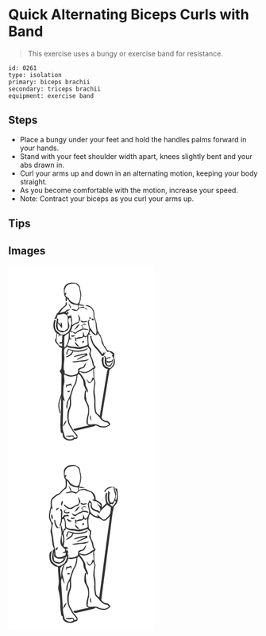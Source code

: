 # Quick Alternating Biceps Curls with Band
> This exercise uses a bungy or exercise band for resistance.

``` 
id: 0261 
type: isolation 
primary: biceps brachii 
secondary: triceps brachii 
equipment: exercise band 
``` 

## Steps

 - Place a bungy under your feet and hold the handles palms forward in your hands.
 - Stand with your feet shoulder width apart, knees slightly bent and your abs drawn in.
 - Curl your arms up and down in an alternating motion, keeping your body straight.
 - As you become comfortable with the motion, increase your speed.
 - Note: Contract your biceps as you curl your arms up.

## Tips


## Images

<svg width="221pt" height="275pt" viewBox="0 0 221 275" xmlns="http://www.w3.org/2000/svg"><g fill="#FFF"><path d="M0 0h221v275H0V0m89.49 27.58c-3.76 1.88-6.17 6.12-5.58 10.32.46 3.6.02 7.68 2.74 10.54.52 1.72-1.33 5.65 1.36 5.54.7-1.17.86-2.65.49-4.45 1.17.88 2.16 1.97 2.7 3.37 2.12 5.27 8.58 6.76 13.71 6.77.12 2.05 1.4 4.27.03 6.14-.47.45-1.41 1.34-1.88 1.79-2.41-1.04-4.96-1.84-7.62-1.49 2.35 1.95 5.62 2.9 8.65 2.34.62-.8 1.25-1.61 1.88-2.41.79-.7 1.59-1.4 2.39-2.08 1.87-.05 3.73-.12 5.6-.18 1.74 1.32 3.64 2.42 5.67 3.21-.8-1.85-2.67-2.7-4.58-2.91-.23-.5-.68-1.5-.91-2-2.75.07-5.35.96-7.88 1.95-.05-1.47-.12-2.93-.19-4.4 3.02 1 6.25 1.99 9.38.73-2.68-.84-5.49-1.05-8.23-1.64 1.74-4.01 2.16-8.41 2.84-12.69.62-4.28-1.38-8.31-1.82-12.51-.25-3.28-3.02-5.82-6.01-6.8-4.21-.85-8.77-1-12.74.86m-3.31 32.45c-4.44 2.94-7.81 7.06-11.11 11.18-2.77 1.79-2.95 5.59-4.81 8.14-.24.31-.71.92-.95 1.22 1.37-.03 2.74-.07 4.11-.1-.13 5.11-2.84 10.47-.35 15.37 1.42 3.55 5.62 4.43 8.91 5.36 2.28-.56 4.41-1.65 6.5-2.7 2.85-2.01 4.73-6.03 3.18-9.39-.2-3-2.11-6.44-.28-9.19.7-.24 2.1-.72 2.81-.96.22 2.66.3 5.39 1.3 7.91-.97 4.49-1.83 9.27-4.58 13.06-3.48 2.93-8.1 6.34-12.66 3.55-1.92-2.36-4.81-3.76-6.46-6.35-2.38-4.66-1.3-10.05-.05-14.87-.56.03-1.66.1-2.21.14-2.39 6.44-2.18 15.01 3.31 19.86-.15 2.51-.31 5.02-.59 7.52-1.32 1.34-2.14 3.29-1.27 5.1 1.51 2.76 3.96 4.84 5.89 7.29 1 1.49 2.73 2.04 4.32 2.66-1.17 10.01.29 20.14-1.03 30.15-.2 1.96-2.21 3.1-2.54 5.02 1.01 1.92 3.09 3.52 2.74 5.92-.08 9.31-.17 18.62-.57 27.93-1.34 6.64-5.25 13.04-4.15 20.04.57 3.39 1.25 6.82 2.61 10.01.27-.27.83-.82 1.11-1.09-.98-3.55-2.36-7.04-2.48-10.76-.16-4.5 1.47-8.77 2.9-12.96-.04 6.32-.3 12.63-.32 18.95-.05 2.68.62 5.43-.42 8.01-.41 4.67.25 9.41-.63 14.07.72 4.11.35 8.3 1 12.42.58.11 1.73.34 2.31.46.59 2.19.45 4.6 1.43 6.67 3.83 4.92 12.19 6.52 17.06 2.37 1.28-.28 2.77-.1 3.84-.98.83-1.32.37-2.94.42-4.4-1.85-2.48-3.57-5.07-5.93-7.12-2.05-5.14-6.46-9.24-7.01-14.95-.8-6.56-.45-13.54 2.18-19.69 2.09-5.06.72-10.62.94-15.9.51-5.06 2.85-9.65 4.1-14.52.99-2.16 2.53-4.02 3.47-6.21 1.6-3.96 1.78-8.25 2.21-12.44.34-.5 1.02-1.49 1.36-1.98 3.21 1.08 4.05 4.88 6.02 7.3 2.62 3.19.98 7.66 2.92 11.11 1.52 3.28 2.84 6.66 4.7 9.78 2.22-3.38-.78-6.52-1.91-9.66-1.5-3.1-.3-6.89-2.26-9.84-1.77-2.99-3.51-6.04-5.8-8.68-.8-1.11-1.64-2.18-2.5-3.24 2.57-.24 4.51 2.19 7.08 2 5.36.05 10.26-2.79 14.23-6.18.24 4.41.43 8.83.71 13.25l-2.04-.08c-.59 2.4-1.18 4.92-2.88 6.81-2.78-.03-4.31-2.77-4.98-5.11-.17.06-.51.18-.68.25.89 2.03 1.29 4.49 3.12 5.95 3.59 1.11 5.25-3.05 6.66-5.49 3.89 4.82.21 10.55.63 15.93-1.26 6.42 1.71 12.62 1.09 19.07-.48 5.46-.01 11.03 1.79 16.21 2.47 2.53 5.21 4.82 7.22 7.77 2.64 3.58 6.7 5.92 11.17 6.17.73.98 1.45 1.97 2.16 2.96-1.77.91-3.43 2.04-5.25 2.84-2.64.26-5.29-.44-7.94-.55-3.15-1.35-6.26-3.3-9.86-2.81-2.92.03-6.58 1.51-8.94-.9-.32-4.64.16-9.41 1.66-13.83.22-4.01.36-8.05-.17-12.04-.28-3.6-3.39-6.2-3.69-9.78-.56-4.22-1.57-8.5-.62-12.74-.45-.82-.9-1.62-1.37-2.42-.73 4.36-1.25 8.76-1.22 13.19 1.15 5.28 5.43 9.44 5.65 15.03 1.59 7.92-3.96 15.37-1.95 23.26 1.03.81 2.18 1.45 3.31 2.13-7.95 1.7-15.97 3.24-23.75 5.58.46 1.57 2.15 3.18 3.87 2.29 8.63-2.15 17.3-4.12 25.97-6.13 1.52-.35 2.87-1.15 4.18-1.98 2.25.97 4.43 2.09 6.64 3.13 2.42-.55 4.8.57 7.18.31 3.14-1.19 6.81-2.16 8.29-5.52-1.58-1.63-2.71-4.31-5.3-4.37-3.26-.23-6.21-2.19-8.05-4.81 4.12-24.05 8.03-48.15 12-72.23 2-1.56 3.92-3.25 5.53-5.22 3.08-3.4 2.77-8.4 2.45-12.65-1.31 2.5-1.65 5.34-2.12 8.08-.56 3.05-2.73 5.39-4.84 7.49-2.59-1.13-5.45-1.89-7.67-3.72-3.05-3.79-2.71-9.06-1.79-13.56-.86.19-1.72.38-2.58.58-.34 1.42-.69 2.84-1.07 4.26 1.07 3.74.95 8.32 4.16 11.03 1.68 1.5 3.98 1.93 6.06 2.62-.35.27-1.04.81-1.39 1.08-3.64 23.07-7.66 46.07-11.36 69.13-1.82-1.92-4.76-3.11-5.35-5.93-2.22-7.42-.6-15.31-1.6-22.89-1.43-6.3-1.39-12.96.18-19.21.61-3.12-1.78-5.81-1.6-8.9.1-4.52-.04-9.06-.72-13.53 1.58-.7 2.56-1.92 2.63-3.67-1.07-1.08-2.61-2.02-2.65-3.73-.56-5.69-3.83-10.58-5.11-16.06.33-2.01 1.33-3.94 1.08-6.02.09-2.25-2.1-3.37-3.2-5.01-1.32-5.72-1.14-11.67-.78-17.5 1.27-.02 2.53-.05 3.8-.11a84.65 84.65 0 0 0-2.67-2.01c.6-1.51 1.2-3.02 1.79-4.53 1.59 3.1 3.93 5.65 6.78 7.63 1.23-.38 2.51-.51 3.79-.59.02-.76.07-2.3.1-3.07 2.5 2.61 4.32 5.79 5.54 9.18-.08 7.73 6.03 13.27 9.39 19.71 1.09-.16 2.19-.32 3.29-.47 1.6 1.39 3.27 2.71 4.97 4.01-.35.39-1.03 1.16-1.37 1.54.72 1.36 1.43 2.72 2.13 4.08a210.1 210.1 0 0 0-1.94 4c-2.85.46-6.17 2.26-8.37-.8.19.8.59 2.4.78 3.2 3.01 1.66 5.83-.31 8.53-1.58-.86 2.29-2.26 4.29-3.97 6.01l-2.67.28c-.45-.32-1.35-.98-1.8-1.31-.93-2.61-1.18-5.36-1.24-8.11 1.17-.38 2.25-.94 3.23-1.69 1.13-.06 2.26-.11 3.39-.15-.23-.39-.71-1.17-.95-1.56-2.08.39-4.13 1.05-5.8 2.41-.36-2.11-1.1-4.04-3.7-3.78.42.55 1.24 1.65 1.66 2.19.13 3.87-1.25 8.38 1.7 11.56 1.52 2.08 4.33 1.82 6.57 2.4 1.23-1.71 2.65-3.38 3.16-5.48 1.04-4.4 3.06-8.66 2.95-13.27-.12-1.56-1.56-2.59-2.7-3.46-2.35-1.91-5.89-1.02-8.09-3.21-1.61-2.18-2.39-5.01-4.74-6.57-1.04-3.3-1.97-6.67-3.79-9.65l1.83.08c-2.04-.55-2.26-2.74-2.95-4.39-1.11-3.67-4.68-6.15-5.16-10.09-.65-4.26-1-8.59-2.11-12.77-.8-3.04-2.84-5.77-2.45-9.05.25-4.32-1.21-8.58-4.08-11.81-2.08-1.6-4.6-2.51-6.98-3.56-.91.55-1.82 1.09-2.75 1.62 3.27-.66 5.91 1.52 8.73 2.74 1.54 2.5 3.59 4.95 3.7 8.02.19 3.27-.35 6.73 1.63 9.59 2.58 4.44 1.47 9.66 2.58 14.45.78 2.81.23 5.74-.37 8.53-1.57-1.84-4.03-2.8-5.17-5.01-1.12-1.81-2.14-3.75-3.89-5.05-1.08-3.41-1.48-6.96-1.76-10.51.76-.61 1.52-1.22 2.27-1.84-.61 0-1.84-.02-2.46-.03-.45.99-.89 1.98-1.33 2.98.35 3.68 1.53 7.22 1.93 10.89.46 3.98-1.97 7.41-3.78 10.73-.81-.03-2.44-.09-3.25-.11-.16-2.39-1.21-4.52-2.24-6.63-.06 2.62.65 5.58-1.03 7.86-2.96.54-6.2-.11-8.65 2.08-1.01-.62-2-1.24-3-1.86.81 1.76 1.35 3.68.82 5.61.73.38 1.47.76 2.21 1.15-.28-1.26-.58-2.5-.89-3.75 3.98-1.09 8.59-.58 11.86-3.5.93.4 1.85.8 2.78 1.21.56-.49 1.69-1.49 2.25-1.98.08 4.35.67 8.68.75 13.04-3.72 2.14-8 2.56-12.04 3.75-.6-.86-1.16-1.73-1.72-2.6-2.11-1.59-3.71-3.7-5.23-5.83-1.11 3.16 2.39 5.16 4.05 7.26l.85-1.31c.21.71.64 2.14.86 2.86-5.71-1.89-12.06-.57-17.45-3.37 1.17-2.96 2.43-5.89 3.19-8.99.59.02 1.76.06 2.34.09.26-.31.79-.91 1.05-1.21-.95-.35-3.05-.27-2.86-1.86-.11-2.75-.34-5.49-.34-8.25 1.32-.39 2.56-.1 3.7.88.28-.25.83-.74 1.11-.98.79 1.74 2.47 2.51 4.12 3.19 1.54-2.55 4.41-3.45 6.83-4.9 1.66-.45 3.28-1.05 4.74-1.98 2.8.39 5.6.78 8.4 1.15-2.09-2.38-5.18-2.65-8.15-2.26.15-1.81-.91-3.22-1.97-4.54.72-.45 2.17-1.35 2.9-1.8 1.32.41 2.64.84 3.95 1.27l-2.63-2.24c-.53.08-1.6.22-2.14.29-.99 1.05-1.99 2.19-3.58 2.14 1.54 1.16 2.36 2.86 2.83 4.7-4.13 1.4-8.38 3.03-11.45 6.26-2.38-.81-4.53-2.55-7.17-2.2 1.22-2.36 2.03-4.91 2.69-7.48 2.18-1.7 4.25-3.7 7.07-4.24 2.91-.53 3.83-3.73 4.74-6.12.08-2.84-1.63-5.46-3.32-7.66.47 3.77 2.57 7.41.72 11.16-3.34 1.23-6.82 2.33-9.29 5.07-.52-4.91-.76-9.86-1.6-14.73-1.79.38-3.54 1.07-5.39 1.08-.15-.79-.44-2.36-.59-3.14.78-.31 1.57-.63 2.35-.93-.97-1.18-1.71-2.5-2.41-3.84 1.69-.48 3.42-1.03 4.63-2.4-1.99.23-3.94.62-5.9 1-2.02 3.93-7.43 3.17-10.89 4.93 1.39-1.67 3-3.19 4.08-5.1 1.62-3.02 4.97-4.43 7.13-6.99.22-1.59.56-3.34-.31-4.81-1.62.86-1.04 3.32-1.65 4.82m4.35-3.1c1.38 2.61 2.33 5.41 3.46 8.12 1.82-2.84-1.31-5.21-2.69-7.46-.19-.16-.58-.49-.77-.66m32.13 20.83c-.01.65-.03 1.95-.05 2.6.62.04 1.84.1 2.46.14-.27-1.38-.97-2.44-2.41-2.74m3.04 3.08c.32 1.35 2.1 2.47 3.42 1.88 1.2-1.72-2.67-3.76-3.42-1.88m-16.91 2.24c1.85 4.71 7.62 2.48 11.11 1.24-1.92-1.29-4.02.07-6.03.29-1.73-.4-3.37-1.08-5.08-1.53m-9.72 13.88c4.49-.86 6.29-5.22 9.02-8.31-4.73.34-5.35 6.09-9.02 8.31m-4.63 8.95c1.2 2.97 5.34 1.82 6.22-.8-2.07.26-4.16.46-6.22.8m29.08.84c1.17 6.65 3.52 13.44 8.48 18.25 3.56 3.51 6.23 7.75 9.43 11.55 2.57.92 3.61-1.41 4.07-3.49.7-.63 1.46-1.19 2.2-1.78l-3.52.84 1.7-3.03c-1.24 1.66-2.49 3.31-3.67 5.01-3.28-5.07-7.42-9.46-11.43-13.94-3.09-3.09-3.46-7.68-5.29-11.46.06-.54.19-1.62.25-2.16-.56.05-1.67.16-2.22.21m-11.01 7.7c-1.19.61-.88 3.44.72 2.18 2.06-.89 1.41-4.67-.72-2.18m13.09 119.86c-.68-2.79-1.19-5.61-1.36-8.48-1.72 2.8-1.18 6.36 1.36 8.48z"/><path d="M91.41 28.59c3.48-1.11 7.12-1.25 10.74-1.05 1.88 1.94 4.54 3.62 4.99 6.5.76 4.92 2.66 9.87 1.25 14.88-.72 3.31-.72 9.05-5.33 9-4.6-1.39-10.38-3.08-11.62-8.45-1.97-1.08-3.8-2.4-5.21-4.17.58-1.37 1.16-2.74 1.73-4.11-.69.13-2.06.38-2.74.51-.81-5.22 1.33-10.67 6.19-13.11zM86.8 70.32c.71-1.23 2.83-.17 2.16 1.15l-.86.17c-.33-.33-.98-.99-1.3-1.32zM74.33 74.83c3.43-.76 6.85-1.6 10.37-1.78 1.27.61 2.54 1.2 3.84 1.74.47 1.71 1.3 3.39 1.22 5.21-.34 4.94.8 9.87.17 14.8-2.6 1.61-4.9 5.5-8.42 3.83-1.91-.85-4.84-.15-5.86-2.33-1.4-2.77-1.06-6.02-1.24-9.03 2.71 2.18 4.57 5.13 6.76 7.78.05-2.85.44-5.85-.78-8.53-2.05-.7-.68 2.72-1.06 3.47a68.78 68.78 0 0 0-4.24-4.3c.17-1.68.31-3.36.42-5.04-.62-.14-1.85-.41-2.46-.55.47-1.74.9-3.5 1.28-5.27zM85.75 106.02c1.5-1.78 3.54-2.92 5.52-4.07.53 7.24-.83 14.58-4.79 20.75-.69.34-1.38.68-2.08 1.03-.02-4.91.06-9.81.18-14.71-.01-1.14.38-2.14 1.17-3zM73.56 102.63c.84.53 2.51 1.6 3.35 2.13-.65 1.05-1.3 2.11-1.92 3.18.75-.74 1.49-1.49 2.22-2.25 1.48-.13 2.95-.29 4.42-.47-.34 3.44-.29 6.89-.66 10.33-1.17.09-2.35.19-3.53.28.08.87.18 1.74.31 2.61 1.21-.18 2.38-.52 3.56-.83-.04 1.1-.11 3.29-.15 4.38-1.71-.57-3.4-1.18-5.09-1.81-.55-2.41-2.43-4.11-3.55-6.23.41-3.77 1.56-7.48 1.04-11.32zM109 125.93c3.61-.89 7.19-1.97 10.59-3.52 1.31 1.86 3.6 3.26 3.79 5.71-.04 2.03-.76 3.97-1.27 5.92 2 4.53 4.39 9.02 5 14 .09 2.2 1.41 3.96 2.66 5.64-4.09 1.43-6.75 5.23-10.89 6.54-3.95 1.81-8.1-.44-12.1-.8.42-2.1 2.17-3.11 3.89-4.05 4.83.71 6.06-4.9 6.91-8.52-1.84 1.96-3.19 4.29-4.44 6.66-2.5.48-5.36.73-7.33 2.51-.66 2.54.42 6.15-2.39 7.65-3.95 2.2-9.04 3.32-13.34 1.41-1.67-.63-3.31-1.34-4.96-1.99-.2-2.05.53-4.55-1.37-6-.04-4.08-.16-8.19.58-12.22 1.5-6.54-1.53-13.32.94-19.73l1.95-.84c.34-.52 1.03-1.58 1.37-2.11 2.29 2.08 5.37 2.57 8.35 2.61 4.06.02 7.99 2.02 12.06 1.13m2.08 1.92c-6.83 1.53-14.05.64-20.5-1.98-1.59 2.45-2.86 5.19-3.11 8.14l1.68.6c-.11-2.7.89-5.18 2.22-7.47 1.87.71 3.74 1.43 5.52 2.33-1.9 4.51-6.34 6.68-10.38 8.9.43.07 1.3.22 1.74.29 4.24-1.37 9.02-4.05 9.68-8.94 7.21 1.39 14.89.43 21.41-2.97.16-.62.48-1.86.65-2.48-2.27 2.55-5.82 2.76-8.91 3.58m-11.74 9.29c-.01.35-.05 1.04-.06 1.39 3.79-1.37 7.77-2.09 11.66-3.14 2.1-.49 4.32-1.24 6.39-.21-4.97 2.27-10.89 3.5-14.51 7.93 5.45-2.5 10.87-5.12 16.55-7.12-.05-1.05-.08-2.1-.11-3.15-6.81.33-13.56 1.83-19.92 4.3m-3.22 8.19c4.11 2.09 8.56-.34 12.86-.22 4.53-.4 9.99.01 13.09-3.97-8.37 2.86-17.35 2.41-25.95 4.19z"/><path d="M84.05 164.61c2.64.92 5.1 2.32 7.8 3.08 3.83.66 7.67-.54 11.38-1.37-.88 5.23-1.43 10.77-4.58 15.23-2.76 5.16-4.09 10.96-6.02 16.46-2.15 3.92-4.3 7.99-4.8 12.5-.15 2.09-.64 4.47.97 6.15 1.1-5.28.59-11.05 3.99-15.63.16 4.65.99 9.61-1.25 13.93-2.94 6.24-2.83 13.48-1.65 20.15.87 5.59 4.81 9.89 7.21 14.85 2.48 2.89 5.05 5.77 6.79 9.22-.72.25-2.18.75-2.9 1-1.8-.26-2.08-2.62-3.42-3.63-3.2.19-6.37.78-9.58.53-.36.4-1.07 1.21-1.42 1.62 1.08-.16 2.16-.33 3.24-.52.51.22 1.55.66 2.06.87 2.52-.38 5.67-2.02 7.07 1.18-4.35 4.23-13.67 2.24-14.23-4.29-1.01-4.41-3.22-8.58-2.53-13.24 3.4-1.53 4.4-5.25 5.91-8.32-3.47 1.2-3.87 5.39-5.87 7.97.4-13.2.5-26.42.58-39.63.87.73 1.74 1.46 2.63 2.17-1.1-3.87-2.66-7.74-2.36-11.84.27-4.63-.32-9.4 1.08-13.9 1.59-4.73 0-9.71-.1-14.54m3.5 15.25c-.18 1.79-.36 3.59-.48 5.39.67-1.15 1.32-2.32 1.96-3.48 1.75-.38 3.49-.84 5.19-1.4.67 1.06 1.38 2.1 2.12 3.12-.42-1.82-1-3.59-1.59-5.36-2.23 1.18-4.66 1.82-7.2 1.73m1.72 9.32c.16.54.48 1.63.65 2.18 1.34-.34 2.84-.52 3.56-1.87-1.41-.13-2.81-.23-4.21-.31z"/></g><g fill="#333"><path d="M89.49 27.58c3.97-1.86 8.53-1.71 12.74-.86 2.99.98 5.76 3.52 6.01 6.8.44 4.2 2.44 8.23 1.82 12.51-.68 4.28-1.1 8.68-2.84 12.69 2.74.59 5.55.8 8.23 1.64-3.13 1.26-6.36.27-9.38-.73.07 1.47.14 2.93.19 4.4 2.53-.99 5.13-1.88 7.88-1.95.23.5.68 1.5.91 2 1.91.21 3.78 1.06 4.58 2.91-2.03-.79-3.93-1.89-5.67-3.21-1.87.06-3.73.13-5.6.18-.8.68-1.6 1.38-2.39 2.08-.63.8-1.26 1.61-1.88 2.41-3.03.56-6.3-.39-8.65-2.34 2.66-.35 5.21.45 7.62 1.49.47-.45 1.41-1.34 1.88-1.79 1.37-1.87.09-4.09-.03-6.14-5.13-.01-11.59-1.5-13.71-6.77-.54-1.4-1.53-2.49-2.7-3.37.37 1.8.21 3.28-.49 4.45-2.69.11-.84-3.82-1.36-5.54-2.72-2.86-2.28-6.94-2.74-10.54-.59-4.2 1.82-8.44 5.58-10.32m1.92 1.01c-4.86 2.44-7 7.89-6.19 13.11.68-.13 2.05-.38 2.74-.51-.57 1.37-1.15 2.74-1.73 4.11 1.41 1.77 3.24 3.09 5.21 4.17 1.24 5.37 7.02 7.06 11.62 8.45 4.61.05 4.61-5.69 5.33-9 1.41-5.01-.49-9.96-1.25-14.88-.45-2.88-3.11-4.56-4.99-6.5-3.62-.2-7.26-.06-10.74 1.05z"/><path d="M86.18 60.03c.61-1.5.03-3.96 1.65-4.82.87 1.47.53 3.22.31 4.81-2.16 2.56-5.51 3.97-7.13 6.99-1.08 1.91-2.69 3.43-4.08 5.1 3.46-1.76 8.87-1 10.89-4.93 1.96-.38 3.91-.77 5.9-1-1.21 1.37-2.94 1.92-4.63 2.4.7 1.34 1.44 2.66 2.41 3.84-.78.3-1.57.62-2.35.93.15.78.44 2.35.59 3.14 1.85-.01 3.6-.7 5.39-1.08.84 4.87 1.08 9.82 1.6 14.73 2.47-2.74 5.95-3.84 9.29-5.07 1.85-3.75-.25-7.39-.72-11.16 1.69 2.2 3.4 4.82 3.32 7.66-.91 2.39-1.83 5.59-4.74 6.12-2.82.54-4.89 2.54-7.07 4.24-.66 2.57-1.47 5.12-2.69 7.48 2.64-.35 4.79 1.39 7.17 2.2 3.07-3.23 7.32-4.86 11.45-6.26-.47-1.84-1.29-3.54-2.83-4.7 1.59.05 2.59-1.09 3.58-2.14.54-.07 1.61-.21 2.14-.29l2.63 2.24c-1.31-.43-2.63-.86-3.95-1.27-.73.45-2.18 1.35-2.9 1.8 1.06 1.32 2.12 2.73 1.97 4.54 2.97-.39 6.06-.12 8.15 2.26-2.8-.37-5.6-.76-8.4-1.15-1.46.93-3.08 1.53-4.74 1.98-2.42 1.45-5.29 2.35-6.83 4.9-1.65-.68-3.33-1.45-4.12-3.19-.28.24-.83.73-1.11.98-1.14-.98-2.38-1.27-3.7-.88 0 2.76.23 5.5.34 8.25-.19 1.59 1.91 1.51 2.86 1.86-.26.3-.79.9-1.05 1.21-.58-.03-1.75-.07-2.34-.09-.76 3.1-2.02 6.03-3.19 8.99 5.39 2.8 11.74 1.48 17.45 3.37-.22-.72-.65-2.15-.86-2.86l-.85 1.31c-1.66-2.1-5.16-4.1-4.05-7.26 1.52 2.13 3.12 4.24 5.23 5.83.56.87 1.12 1.74 1.72 2.6 4.04-1.19 8.32-1.61 12.04-3.75-.08-4.36-.67-8.69-.75-13.04-.56.49-1.69 1.49-2.25 1.98-.93-.41-1.85-.81-2.78-1.21-3.27 2.92-7.88 2.41-11.86 3.5.31 1.25.61 2.49.89 3.75-.74-.39-1.48-.77-2.21-1.15.53-1.93-.01-3.85-.82-5.61 1 .62 1.99 1.24 3 1.86 2.45-2.19 5.69-1.54 8.65-2.08 1.68-2.28.97-5.24 1.03-7.86 1.03 2.11 2.08 4.24 2.24 6.63.81.02 2.44.08 3.25.11 1.81-3.32 4.24-6.75 3.78-10.73-.4-3.67-1.58-7.21-1.93-10.89.44-1 .88-1.99 1.33-2.98.62.01 1.85.03 2.46.03-.75.62-1.51 1.23-2.27 1.84.28 3.55.68 7.1 1.76 10.51 1.75 1.3 2.77 3.24 3.89 5.05 1.14 2.21 3.6 3.17 5.17 5.01.6-2.79 1.15-5.72.37-8.53-1.11-4.79 0-10.01-2.58-14.45-1.98-2.86-1.44-6.32-1.63-9.59-.11-3.07-2.16-5.52-3.7-8.02-2.82-1.22-5.46-3.4-8.73-2.74.93-.53 1.84-1.07 2.75-1.62 2.38 1.05 4.9 1.96 6.98 3.56 2.87 3.23 4.33 7.49 4.08 11.81-.39 3.28 1.65 6.01 2.45 9.05 1.11 4.18 1.46 8.51 2.11 12.77.48 3.94 4.05 6.42 5.16 10.09.69 1.65.91 3.84 2.95 4.39l-1.83-.08c1.82 2.98 2.75 6.35 3.79 9.65 2.35 1.56 3.13 4.39 4.74 6.57 2.2 2.19 5.74 1.3 8.09 3.21 1.14.87 2.58 1.9 2.7 3.46.11 4.61-1.91 8.87-2.95 13.27-.51 2.1-1.93 3.77-3.16 5.48-2.24-.58-5.05-.32-6.57-2.4-2.95-3.18-1.57-7.69-1.7-11.56-.42-.54-1.24-1.64-1.66-2.19 2.6-.26 3.34 1.67 3.7 3.78 1.67-1.36 3.72-2.02 5.8-2.41.24.39.72 1.17.95 1.56-1.13.04-2.26.09-3.39.15-.98.75-2.06 1.31-3.23 1.69.06 2.75.31 5.5 1.24 8.11.45.33 1.35.99 1.8 1.31l2.67-.28c1.71-1.72 3.11-3.72 3.97-6.01-2.7 1.27-5.52 3.24-8.53 1.58-.19-.8-.59-2.4-.78-3.2 2.2 3.06 5.52 1.26 8.37.8a210.1 210.1 0 0 1 1.94-4c-.7-1.36-1.41-2.72-2.13-4.08.34-.38 1.02-1.15 1.37-1.54-1.7-1.3-3.37-2.62-4.97-4.01-1.1.15-2.2.31-3.29.47-3.36-6.44-9.47-11.98-9.39-19.71-1.22-3.39-3.04-6.57-5.54-9.18-.03.77-.08 2.31-.1 3.07-1.28.08-2.56.21-3.79.59-2.85-1.98-5.19-4.53-6.78-7.63-.59 1.51-1.19 3.02-1.79 4.53.9.65 1.79 1.32 2.67 2.01-1.27.06-2.53.09-3.8.11-.36 5.83-.54 11.78.78 17.5 1.1 1.64 3.29 2.76 3.2 5.01.25 2.08-.75 4.01-1.08 6.02 1.28 5.48 4.55 10.37 5.11 16.06.04 1.71 1.58 2.65 2.65 3.73-.07 1.75-1.05 2.97-2.63 3.67.68 4.47.82 9.01.72 13.53-.18 3.09 2.21 5.78 1.6 8.9-1.57 6.25-1.61 12.91-.18 19.21 1 7.58-.62 15.47 1.6 22.89.59 2.82 3.53 4.01 5.35 5.93 3.7-23.06 7.72-46.06 11.36-69.13.35-.27 1.04-.81 1.39-1.08-2.08-.69-4.38-1.12-6.06-2.62-3.21-2.71-3.09-7.29-4.16-11.03.38-1.42.73-2.84 1.07-4.26.86-.2 1.72-.39 2.58-.58-.92 4.5-1.26 9.77 1.79 13.56 2.22 1.83 5.08 2.59 7.67 3.72 2.11-2.1 4.28-4.44 4.84-7.49.47-2.74.81-5.58 2.12-8.08.32 4.25.63 9.25-2.45 12.65-1.61 1.97-3.53 3.66-5.53 5.22-3.97 24.08-7.88 48.18-12 72.23 1.84 2.62 4.79 4.58 8.05 4.81 2.59.06 3.72 2.74 5.3 4.37-1.48 3.36-5.15 4.33-8.29 5.52-2.38.26-4.76-.86-7.18-.31-2.21-1.04-4.39-2.16-6.64-3.13-1.31.83-2.66 1.63-4.18 1.98-8.67 2.01-17.34 3.98-25.97 6.13-1.72.89-3.41-.72-3.87-2.29 7.78-2.34 15.8-3.88 23.75-5.58-1.13-.68-2.28-1.32-3.31-2.13-2.01-7.89 3.54-15.34 1.95-23.26-.22-5.59-4.5-9.75-5.65-15.03-.03-4.43.49-8.83 1.22-13.19.47.8.92 1.6 1.37 2.42-.95 4.24.06 8.52.62 12.74.3 3.58 3.41 6.18 3.69 9.78.53 3.99.39 8.03.17 12.04-1.5 4.42-1.98 9.19-1.66 13.83 2.36 2.41 6.02.93 8.94.9 3.6-.49 6.71 1.46 9.86 2.81 2.65.11 5.3.81 7.94.55 1.82-.8 3.48-1.93 5.25-2.84-.71-.99-1.43-1.98-2.16-2.96-4.47-.25-8.53-2.59-11.17-6.17-2.01-2.95-4.75-5.24-7.22-7.77-1.8-5.18-2.27-10.75-1.79-16.21.62-6.45-2.35-12.65-1.09-19.07-.42-5.38 3.26-11.11-.63-15.93-1.41 2.44-3.07 6.6-6.66 5.49-1.83-1.46-2.23-3.92-3.12-5.95.17-.07.51-.19.68-.25.67 2.34 2.2 5.08 4.98 5.11 1.7-1.89 2.29-4.41 2.88-6.81l2.04.08c-.28-4.42-.47-8.84-.71-13.25-3.97 3.39-8.87 6.23-14.23 6.18-2.57.19-4.51-2.24-7.08-2 .86 1.06 1.7 2.13 2.5 3.24 2.29 2.64 4.03 5.69 5.8 8.68 1.96 2.95.76 6.74 2.26 9.84 1.13 3.14 4.13 6.28 1.91 9.66-1.86-3.12-3.18-6.5-4.7-9.78-1.94-3.45-.3-7.92-2.92-11.11-1.97-2.42-2.81-6.22-6.02-7.3-.34.49-1.02 1.48-1.36 1.98-.43 4.19-.61 8.48-2.21 12.44-.94 2.19-2.48 4.05-3.47 6.21-1.25 4.87-3.59 9.46-4.1 14.52-.22 5.28 1.15 10.84-.94 15.9-2.63 6.15-2.98 13.13-2.18 19.69.55 5.71 4.96 9.81 7.01 14.95 2.36 2.05 4.08 4.64 5.93 7.12-.05 1.46.41 3.08-.42 4.4-1.07.88-2.56.7-3.84.98-4.87 4.15-13.23 2.55-17.06-2.37-.98-2.07-.84-4.48-1.43-6.67-.58-.12-1.73-.35-2.31-.46-.65-4.12-.28-8.31-1-12.42.88-4.66.22-9.4.63-14.07 1.04-2.58.37-5.33.42-8.01.02-6.32.28-12.63.32-18.95-1.43 4.19-3.06 8.46-2.9 12.96.12 3.72 1.5 7.21 2.48 10.76-.28.27-.84.82-1.11 1.09-1.36-3.19-2.04-6.62-2.61-10.01-1.1-7 2.81-13.4 4.15-20.04.4-9.31.49-18.62.57-27.93.35-2.4-1.73-4-2.74-5.92.33-1.92 2.34-3.06 2.54-5.02 1.32-10.01-.14-20.14 1.03-30.15-1.59-.62-3.32-1.17-4.32-2.66-1.93-2.45-4.38-4.53-5.89-7.29-.87-1.81-.05-3.76 1.27-5.1.28-2.5.44-5.01.59-7.52-5.49-4.85-5.7-13.42-3.31-19.86.55-.04 1.65-.11 2.21-.14-1.25 4.82-2.33 10.21.05 14.87 1.65 2.59 4.54 3.99 6.46 6.35 4.56 2.79 9.18-.62 12.66-3.55 2.75-3.79 3.61-8.57 4.58-13.06-1-2.52-1.08-5.25-1.3-7.91-.71.24-2.11.72-2.81.96-1.83 2.75.08 6.19.28 9.19 1.55 3.36-.33 7.38-3.18 9.39-2.09 1.05-4.22 2.14-6.5 2.7-3.29-.93-7.49-1.81-8.91-5.36-2.49-4.9.22-10.26.35-15.37-1.37.03-2.74.07-4.11.1.24-.3.71-.91.95-1.22 1.86-2.55 2.04-6.35 4.81-8.14 3.3-4.12 6.67-8.24 11.11-11.18m.62 10.29c.32.33.97.99 1.3 1.32l.86-.17c.67-1.32-1.45-2.38-2.16-1.15m-12.47 4.51c-.38 1.77-.81 3.53-1.28 5.27.61.14 1.84.41 2.46.55-.11 1.68-.25 3.36-.42 5.04a68.78 68.78 0 0 1 4.24 4.3c.38-.75-.99-4.17 1.06-3.47 1.22 2.68.83 5.68.78 8.53-2.19-2.65-4.05-5.6-6.76-7.78.18 3.01-.16 6.26 1.24 9.03 1.02 2.18 3.95 1.48 5.86 2.33 3.52 1.67 5.82-2.22 8.42-3.83.63-4.93-.51-9.86-.17-14.8.08-1.82-.75-3.5-1.22-5.21-1.3-.54-2.57-1.13-3.84-1.74-3.52.18-6.94 1.02-10.37 1.78m11.42 31.19c-.79.86-1.18 1.86-1.17 3-.12 4.9-.2 9.8-.18 14.71.7-.35 1.39-.69 2.08-1.03 3.96-6.17 5.32-13.51 4.79-20.75-1.98 1.15-4.02 2.29-5.52 4.07m-12.19-3.39c.52 3.84-.63 7.55-1.04 11.32 1.12 2.12 3 3.82 3.55 6.23 1.69.63 3.38 1.24 5.09 1.81.04-1.09.11-3.28.15-4.38-1.18.31-2.35.65-3.56.83-.13-.87-.23-1.74-.31-2.61 1.18-.09 2.36-.19 3.53-.28.37-3.44.32-6.89.66-10.33-1.47.18-2.94.34-4.42.47-.73.76-1.47 1.51-2.22 2.25.62-1.07 1.27-2.13 1.92-3.18-.84-.53-2.51-1.6-3.35-2.13m35.44 23.3c-4.07.89-8-1.11-12.06-1.13-2.98-.04-6.06-.53-8.35-2.61-.34.53-1.03 1.59-1.37 2.11l-1.95.84c-2.47 6.41.56 13.19-.94 19.73-.74 4.03-.62 8.14-.58 12.22 1.9 1.45 1.17 3.95 1.37 6 1.65.65 3.29 1.36 4.96 1.99 4.3 1.91 9.39.79 13.34-1.41 2.81-1.5 1.73-5.11 2.39-7.65 1.97-1.78 4.83-2.03 7.33-2.51 1.25-2.37 2.6-4.7 4.44-6.66-.85 3.62-2.08 9.23-6.91 8.52-1.72.94-3.47 1.95-3.89 4.05 4 .36 8.15 2.61 12.1.8 4.14-1.31 6.8-5.11 10.89-6.54-1.25-1.68-2.57-3.44-2.66-5.64-.61-4.98-3-9.47-5-14 .51-1.95 1.23-3.89 1.27-5.92-.19-2.45-2.48-3.85-3.79-5.71-3.4 1.55-6.98 2.63-10.59 3.52m-24.95 38.68c.1 4.83 1.69 9.81.1 14.54-1.4 4.5-.81 9.27-1.08 13.9-.3 4.1 1.26 7.97 2.36 11.84-.89-.71-1.76-1.44-2.63-2.17-.08 13.21-.18 26.43-.58 39.63 2-2.58 2.4-6.77 5.87-7.97-1.51 3.07-2.51 6.79-5.91 8.32-.69 4.66 1.52 8.83 2.53 13.24.56 6.53 9.88 8.52 14.23 4.29-1.4-3.2-4.55-1.56-7.07-1.18-.51-.21-1.55-.65-2.06-.87-1.08.19-2.16.36-3.24.52.35-.41 1.06-1.22 1.42-1.62 3.21.25 6.38-.34 9.58-.53 1.34 1.01 1.62 3.37 3.42 3.63.72-.25 2.18-.75 2.9-1-1.74-3.45-4.31-6.33-6.79-9.22-2.4-4.96-6.34-9.26-7.21-14.85-1.18-6.67-1.29-13.91 1.65-20.15 2.24-4.32 1.41-9.28 1.25-13.93-3.4 4.58-2.89 10.35-3.99 15.63-1.61-1.68-1.12-4.06-.97-6.15.5-4.51 2.65-8.58 4.8-12.5 1.93-5.5 3.26-11.3 6.02-16.46 3.15-4.46 3.7-10 4.58-15.23-3.71.83-7.55 2.03-11.38 1.37-2.7-.76-5.16-2.16-7.8-3.08z"/><path d="M90.53 56.93c.19.17.58.5.77.66 1.38 2.25 4.51 4.62 2.69 7.46-1.13-2.71-2.08-5.51-3.46-8.12zM122.66 77.76c1.44.3 2.14 1.36 2.41 2.74-.62-.04-1.84-.1-2.46-.14.02-.65.04-1.95.05-2.6zM125.7 80.84c.75-1.88 4.62.16 3.42 1.88-1.32.59-3.1-.53-3.42-1.88zM108.79 83.08c1.71.45 3.35 1.13 5.08 1.53 2.01-.22 4.11-1.58 6.03-.29-3.49 1.24-9.26 3.47-11.11-1.24zM99.07 96.96c3.67-2.22 4.29-7.97 9.02-8.31-2.73 3.09-4.53 7.45-9.02 8.31zM94.44 105.91c2.06-.34 4.15-.54 6.22-.8-.88 2.62-5.02 3.77-6.22.8zM123.52 106.75c.55-.05 1.66-.16 2.22-.21-.06.54-.19 1.62-.25 2.16 1.83 3.78 2.2 8.37 5.29 11.46 4.01 4.48 8.15 8.87 11.43 13.94 1.18-1.7 2.43-3.35 3.67-5.01l-1.7 3.03 3.52-.84c-.74.59-1.5 1.15-2.2 1.78-.46 2.08-1.5 4.41-4.07 3.49-3.2-3.8-5.87-8.04-9.43-11.55-4.96-4.81-7.31-11.6-8.48-18.25zM112.51 114.45c2.13-2.49 2.78 1.29.72 2.18-1.6 1.26-1.91-1.57-.72-2.18zM111.08 127.85c3.09-.82 6.64-1.03 8.91-3.58-.17.62-.49 1.86-.65 2.48-6.52 3.4-14.2 4.36-21.41 2.97-.66 4.89-5.44 7.57-9.68 8.94-.44-.07-1.31-.22-1.74-.29 4.04-2.22 8.48-4.39 10.38-8.9-1.78-.9-3.65-1.62-5.52-2.33-1.33 2.29-2.33 4.77-2.22 7.47l-1.68-.6c.25-2.95 1.52-5.69 3.11-8.14 6.45 2.62 13.67 3.51 20.5 1.98zM99.34 137.14c6.36-2.47 13.11-3.97 19.92-4.3.03 1.05.06 2.1.11 3.15-5.68 2-11.1 4.62-16.55 7.12 3.62-4.43 9.54-5.66 14.51-7.93-2.07-1.03-4.29-.28-6.39.21-3.89 1.05-7.87 1.77-11.66 3.14.01-.35.05-1.04.06-1.39zM96.12 145.33c8.6-1.78 17.58-1.33 25.95-4.19-3.1 3.98-8.56 3.57-13.09 3.97-4.3-.12-8.75 2.31-12.86.22zM87.55 179.86c2.54.09 4.97-.55 7.2-1.73.59 1.77 1.17 3.54 1.59 5.36-.74-1.02-1.45-2.06-2.12-3.12-1.7.56-3.44 1.02-5.19 1.4-.64 1.16-1.29 2.33-1.96 3.48.12-1.8.3-3.6.48-5.39zM89.27 189.18c1.4.08 2.8.18 4.21.31-.72 1.35-2.22 1.53-3.56 1.87-.17-.55-.49-1.64-.65-2.18zM125.6 234.31c-2.54-2.12-3.08-5.68-1.36-8.48.17 2.87.68 5.69 1.36 8.48z"/></g></svg>
<svg width="221pt" height="275pt" viewBox="0 0 221 275" xmlns="http://www.w3.org/2000/svg"><g fill="#FFF"><path d="M0 0h221v275H0V0m83.85 37.02c.33 3.9-.06 8.32 2.76 11.46-.22 3.76.67 7.82-.62 11.38-3.06 2.61-6.1 5.25-8.53 8.49-4.4 1.54-8.2 4.36-11.44 7.67-2.51 3.47-2.23 7.98-1.75 12.02-1.52 5.19-2.83 10.52-2.83 15.97.06 4.35 3.2 7.85 3.85 12.07.35 4.05-2.46 7.91-1.18 11.95.79 3.64 1.57 7.3 1.92 11.02.44 3.42.21 7.04 1.91 10.16 1.01 1.79 1.85 4.63-.91 5.3.63 4.93-2.38 9.91-.28 14.64 1.43 4.4 6.81 6.03 11 5.85 1.68-1.14 3.64-1.76 5.33-2.87 2.15-1.59 2.83-4.29 3.46-6.74.84-.79 1.68-1.57 2.53-2.34-1.03 3.69-1.75 7.71-4.2 10.78-2.65 2.29-5.69 4.42-9.27 4.87-3.75-1.34-6.71-4.18-9.38-7.04-3.17-4.8-1.49-10.72-.45-15.91-3.44.44-3.67 4.57-3.8 7.27.32 4.22.39 9.15 3.84 12.18 2.6 2.2 5.46 5 9.18 4.44.12 7.18.99 14.32 1.32 21.49.33 4.68-1.78 9.29-.52 13.96 2.05 8.15 3.21 16.59 2.58 25.01.49 4.29 1.01 8.59 1.59 12.87.77.59 1.54 1.19 2.31 1.79-.96 4.8 3.41 8.35 7.65 9.23 3.47.55 7.41.71 10.26-1.7 1.26-.43 2.93-.22 3.87-1.32 1.01-1.21.37-2.89.45-4.31-1.79-2.54-3.61-5.04-5.94-7.12-2.09-5.4-6.78-9.65-7.11-15.69-.73-6.6-.1-13.53 2.57-19.66 1.91-5.21.29-10.79.8-16.16.78-4.84 2.82-9.33 4.19-14 3.06-4.45 5.06-9.59 5.14-15.05.17-1.77 0-5.22 2.66-4.84 2.21 2.29 3.73 5.12 5.41 7.8 2.04 3.14.6 7.27 2.54 10.46 1.67 3.15 2.86 6.52 4.52 9.68 2.44-2.99-.22-6.15-1.4-9-1.53-2.82-.92-6.13-1.86-9.1-2.3-4.91-5.76-9.11-8.88-13.49l2.55.88c6.34 3.39 13.54-.69 18.5-4.75.28 4.34.48 8.69.77 13.04-.5-.02-1.52-.05-2.03-.07-.69 2.36-1.14 4.99-2.97 6.79-2.74-.17-4.09-2.8-4.88-5.07-.18.05-.54.15-.71.2 1.06 2.24 1.36 6.04 4.44 6.3 2.96-.44 4-3.58 5.63-5.65 1.18 2.42 2.1 5.14 1.29 7.84-1.14 4.24-.93 8.65-1.32 12.99.69 4.98 1.87 9.96 1.45 15.04-.41 4.36-.05 8.76 1.1 12.99.3 3.38 3.91 4.74 5.64 7.3 3.25 4.43 7.53 8.76 13.41 8.89.73.95 1.45 1.92 2.17 2.89-1.72.9-3.34 2-5.12 2.78-2.66.21-5.32-.27-7.96-.51-2.42-.85-4.57-2.49-7.19-2.69-3.34-.39-6.66.46-10 .33-.64-.61-1.28-1.21-1.92-1.82.4-4.42.32-8.99 1.99-13.18.12-4.06.32-8.14-.15-12.18-.37-3.58-3.43-6.21-3.73-9.8-.6-4.53-1.74-9.14-.5-13.68-.73-.09-1.65-.22-1.9.69-.75 3.73-.94 7.58-.83 11.39 1.25 5.13 5.35 9.23 5.57 14.71 1.53 7.52-3.42 14.53-2.24 22.04.03 1.93 2.29 2.35 3.56 3.36-7.92 1.32-15.65 3.58-23.52 5.12.36 1.7 1.57 2.97 3.42 2.78 7.01-1.55 13.95-3.34 20.95-4.9 3.25-.79 6.73-1.19 9.53-3.19 4.18 2.5 8.92 3.46 13.73 3.44 3.19-1.2 6.91-2.2 8.44-5.6-1.6-1.68-2.79-4.37-5.44-4.42-3.36-.25-6.21-2.39-8.23-4.96-.14-2 .38-3.97.61-5.94 5.37-41.59 10.73-83.17 16.17-124.75.45-3.52 1.7-6.88 2.12-10.41 1.84-2.09 4.25-3.93 5-6.74 1.82-6.65.77-13.65-.14-20.36-.75-.09-2.25-.29-3-.38 2.49 5.45 3.99 11.9 1.35 17.6-.25-.18-.74-.54-.99-.72.31-2.75.83-5.47 1.13-8.23-.52-3.58-2-6.97-2.43-10.58-3.38-.24-6.97-.55-10.13.87-1.95 1.39-3.81 2.96-5.28 4.85.37.79.77 1.57 1.2 2.33 1.33-5.62 7.93-6.94 12.79-7.87.32 3.28 1.14 6.48 2.09 9.63 1.56 3.99-.4 8.2-2.2 11.75-.73 2.01-3.22 2.47-4.87 1.33-2.26-4.55-1.69-9.9-.69-14.71-.76-.95-1.64-1.78-2.61-2.5.01 3.69-.23 7.37-.57 11.05-.29 3.27 1.78 6.11 2.5 9.19-5.27-4.01-3.94-11.47-3.01-17.14-.54.1-1.63.31-2.17.41-1.79 5.07-.8 10.53.44 15.59-2.46 1.92-4.53 4.26-6.57 6.6.41-2.18-.13-4.33-.71-6.41-2.68-2.25-5.52-4.33-8.69-5.85.04-2.95-.22-6.02-2.13-8.41-2.6-4.58-8.35-4.94-12.45-7.52-3.68-.95-7.68 0-11.12 1.5-.06-1.43-.12-2.85-.19-4.28 3.02 1.01 6.22 1.85 9.36.81-2.58-1.13-5.43-1.29-8.16-1.82 2.16-6.57 4.06-13.88 1.88-20.7-.92-2.79-.45-6.24-2.65-8.47-3.25-3.83-8.98-3.89-13.53-3.12-5.1.65-9.58 5.33-9.14 10.61m41.79 197.32c-.66-2.79-1.16-5.6-1.28-8.47-2.19 2.59-1.29 6.48 1.28 8.47z"/><path d="M88.63 30.69c3.6-3.33 8.82-3.32 13.42-3.08 1.93 1.91 4.65 3.59 5.03 6.53.64 4.54 2.6 9.06 1.45 13.69-.96 3.49-.37 8.86-4.71 10.13-4.34-1.13-9.86-2.5-11.74-7.1-1.16-2.53-4.26-3.26-5.8-5.55.58-1.39 1.16-2.78 1.72-4.18l-2.76.52c-.31-3.89.22-8.3 3.39-10.96z"/><path d="M88.61 49.58c2.14 1.62 2.74 4.38 4.44 6.36 3.27 2.69 7.57 3.89 11.77 3.8.18 2.03 1.38 4.17.14 6.09-.51.35-1.52 1.06-2.03 1.41-2.6-.74-5.24-1.27-7.92-1.53.64-3.76-2.49-6.25-4.39-9.02 1.22 3.04 2.3 6.15 3.75 9.1-2.68.53-5.35 1.13-7.99 1.84 2.05 1.61 4.57.22 6.82-.03 3.08-.72 6.18.36 8.98 1.57 1.45-.82 2.82-1.79 3.85-3.11.77-.7 1.56-1.36 2.38-2 2.32-.05 4.64-.21 6.96-.41 3.42 2.68 8.58 1.81 11.42 5.46 1.71 2.69 3.22 5.88 2.89 9.14-.8.05-2.39.16-3.19.21 1.87 1.45 4.01 2.39 6.4 2.41 2.55 2.2 6.42 3.55 7.08 7.26-2.25-1.11-4.14-2.76-6.15-4.23 2.5 3.81 6.97 7.81 4.21 12.76-1.43-1.11-2.78-3.19-4.86-2.3-1.81-1.03-3.72-1.89-5.38-3.15-1.99-2.22-1.57-5.43-1.68-8.18-1.4-1.12-2.61-2.46-3.19-4.19-.95 2.11-1.86 4.24-2.83 6.35.43 4.64 2.51 9.12 1.8 13.84-.62 2.73-2.2 5.09-3.51 7.52l-2.94.33c-.49-2.41-1.46-4.67-2.6-6.84-.07 2.63.6 5.57-1.08 7.85-2.97.35-6.17-.1-8.6 2.03a498.8 498.8 0 0 1-3.03-1.88c.53 1.53 1.01 3.08 1.42 4.65l-1.56.06c1.08.81 2.18 1.6 3.3 2.38-.3-1.33-.62-2.65-.96-3.96 1.38-.04 2.69-.35 3.93-.93 2.87.02 5.67-.62 7.88-2.53.95.4 1.9.8 2.85 1.21.53-.51 1.59-1.52 2.12-2.03.07 4.31.71 8.59.84 12.9-3.71 2.14-7.98 2.62-12.03 3.79-.61-.84-1.19-1.7-1.76-2.56-2.1-1.77-3.77-3.95-5.68-5.9-.12 3.2 2.48 5.33 4.5 7.41l.87-1.33c.19.7.58 2.1.77 2.8-3.85-.71-7.67-1.73-11.61-1.67-2.82.17-5.42-1.1-7.65-2.71-.75-4.97-.02-10.35-2.95-14.79 2.05-1.84 4.94-1.54 7.49-1.38-.77-.9-1.54-1.8-2.32-2.69-1.51 1.06-3.16 1.37-4.82.5-.38 1.08-1.12 1.84-2.21 2.28-.53.75-1.07 1.49-1.62 2.23.21-4.43 2.11-9.74-1.14-13.55-3.29-.47-.21 3.18.08 4.74-.94 6.89 1.03 14.33-2.99 20.54l2.29-.12c.05 2.27 0 4.6.7 6.79 2.47 7.11-2.97 14.25-.58 21.38 1.05 3.53 4.33 5.47 6.74 7.98-.09 1.01-.23 2.02-.41 3.03-1.53.7-3.12 1.26-4.66 1.93 2.05.19 4.1.24 6.15.23-.32 1.24-.63 2.49-.99 3.72-2.09.64-3.96 1.8-5.98 2.62-1.95.18-3.92-.01-5.87-.09-.93-.75-1.85-1.49-2.78-2.23-.09-8.02-2.72-15.78-3.33-23.77-.45-5.34-1.92-10.54-2.3-15.89.21-3.72 1.46-7.28 1.87-10.97-.43.37-1.3 1.1-1.73 1.46-1.02-4.2-3.7-8.18-2.85-12.67.51-3.34.93-6.7 1.67-10 .55.68 1.64 2.02 2.19 2.69-.5-4.96-2.53-10.22-.44-15.05 2.65-3.85 6.84-6.19 10.94-8.19 3.25-3.2 5.98-7.08 10.18-9.18 1.01-3.78.98-7.72.92-11.59m16.7 24.29c.36 3.8 2.58 7.45.63 11.19-3.65 1-6.76 3.08-9.94 4.99-4.8 2.27-8.35-2.47-11.77-4.98-.36 2.78 2.24 4.23 4.12 5.68 3.07 2.48 7.95 2.14 10.78-.55 1.83-1.87 4.5-2.17 6.74-3.28 1.49-1.69 2.19-3.88 3.13-5.89-.94-2.53-1.88-5.12-3.69-7.16M81.1 80.08c-.55 1.24-1.04 2.52-1.28 3.87-.06.9-.69 3.5 1.08 2.9.59-1.85 2.94-6 .2-6.77M108.77 83c1.6 4.66 7.27 2.89 10.59 1.37-1.85-.58-3.73-.22-5.55.27-1.67-.58-3.33-1.18-5.04-1.64m4.7 5.48c-1.04 1.13-2.15 2.23-3.82 2.24.72.52 1.44 1.04 2.17 1.56l.64 3.14c-2.27 1.04-4.96 1.19-6.77 3.07-1.71.58-3.05 1.75-4.45 2.83-1.97-.41-3.63-1.6-5.43-2.39.93 2.58 3.32 3.88 5.81 4.62 1.17-1.85 2.93-3.05 4.95-3.83 2.11-1.2 4.45-1.89 6.61-2.99 2.76.25 5.53.59 8.12 1.63-1.23-3.31-5.01-3.18-7.92-2.86.22-1.81-.85-3.2-1.91-4.51l2.88-1.72c1.26.38 2.52.78 3.79 1.18-.83-.78-1.66-1.55-2.48-2.32-.55.09-1.65.26-2.19.35m-14.4 8.53c1.63-.56 3.14-1.4 4.64-2.23 1.16-2.25 2.82-4.17 4.45-6.09-4.78.16-5.55 5.98-9.09 8.32m-26.38-5.26c-.23 1.12-.41 2.24-.54 3.38 1.7-1.48 3.47-2.9 4.86-4.69-1.47.34-2.95.68-4.32 1.31m11.16 3.09l.28 2.88c2.71 1.73 5.8 1.47 8.76.58-.58-.57-1.17-1.14-1.75-1.71-2.24 1.25-5.52 1.29-6.22-1.76.79-.17 2.37-.51 3.15-.67-1.4-1.43-2.89-.12-4.22.68m-19.44 5.49c.6 2.68.22 5.8 2.02 8.06 1.23-2.83 1.16-6.56-2.02-8.06m30.09 5.29c.08.39.25 1.19.34 1.58 2.3.75 4.87.51 5.8-2.09-2.04.25-4.09.44-6.14.51m1.61 5.1c-2.61-1.15-5.1-2.54-7.47-4.1-.46 3.67 4.66 6.38 7.47 4.1m-26.82-1.7c-.07 4.48 1.3 8.69 4.09 12.2 1.11.04 2.22.09 3.32.14.08-.76.23-2.29.31-3.05-.37.69-1.12 2.06-1.49 2.75-2.32-3.7-4.93-7.53-4.6-12.12l-1.63.08m43.24 5.42c-1.16.6-.91 3.47.7 2.22 2.05-.88 1.45-4.69-.7-2.22m-41.41 38.71l.67 1.78c1.99-1.04 3.52-2.48 2.9-4.83-1.41.75-2.75 1.65-3.57 3.05zM161.15 79.27c.47.7.95 1.4 1.42 2.1-1.15 2.86-3.12 5.22-5.44 7.21a32.2 32.2 0 0 0-3.97-2.89c1.43-.52 2.9-1.79 4.44-.26 1.44-1.89 3.03-3.77 3.55-6.16z"/><path d="M121.91 84.05c1.01-2.04 2.31-.06 3.42.73-1.86 1.95-.78 5.22.59 7.2 2.71 4.18 8.67 3.22 11.6 7.15 2.14-5.63 7.65-8.88 11.5-13.24 1.84 1.42 3.77 2.71 5.86 3.73.05 3.39-.18 6.84-1.24 10.08-1.33 3.1-4.02 5.27-6.43 7.5-.97 1.23-2.6.95-3.97 1.12-3.18-2.29-5.93-5.07-8.77-7.74l.28 3.39c-4.42-1.25-8.99-3.76-10.96-8.11-1.19-3.82-1.95-7.8-1.88-11.81z"/><path d="M123.38 99.48c4.06 3.63 9.05 6.42 14.52 7.11 2.62 1.77 5.66 4.76 9.07 2.96 2.46-1.79 4.62-4 6.73-6.2-5.73 40.83-10.87 81.75-16.28 122.62-2.05-1.52-4.4-3.06-4.74-5.83-1.98-8.27.12-16.97-1.95-25.24-.78-2.98-.08-6.04-.28-9.05-.4-3.31 1.82-6.43.97-9.72-2.56-6.25-.66-13.16-2.23-19.65 1.62-.69 2.56-1.98 2.65-3.74-3.91-2.38-2.53-7.51-4.6-11.05-1.03-3.52-3.98-7.07-2.64-10.83.67-1.88.47-3.89.4-5.83-1.32-1.28-3.24-2.38-3.34-4.41-.99-7.04-1.53-14.57 1.72-21.14zM81.23 107.81c.9-.08 1.8-.18 2.7-.29 2.2 3.93 1.12 8.45 1.93 12.69-.77 2.02-1.63 4.13-4.24 3.26-.35-2.5-.84-5.04-2.16-7.23.97-2.72 1.91-5.5 1.77-8.43z"/><path d="M86.26 121.04c3 1.71 6.01 3.91 9.65 3.77 4.72-.11 9.33 2.29 14.03.95 3.27-.85 6.51-1.87 9.6-3.25 1.1 1.3 2.28 2.54 3.5 3.73.46 2.66-.2 5.29-.98 7.81 2.2 4.84 4.61 9.7 5.19 15.04.22 1.79 1.48 3.14 2.48 4.55-4.04 1.43-6.68 5.14-10.74 6.49-3.97 1.95-8.15-.43-12.19-.73.71-3.42 4.35-3.86 7.14-4.58 2.25-1.93 3.07-5.12 3.74-7.93-2.02 1.85-3.35 4.24-4.63 6.62-2.47.47-5.44.64-7.24 2.54-.41 2.17-.53 4.39-.85 6.57-3.82 2.8-8.67 3.71-13.32 3.29-.54.27-1.08.55-1.63.8l.77-1.51c.01-.95.04-2.84.05-3.79-.42-.03-1.26-.08-1.68-.11.29-.47.87-1.41 1.15-1.87-.04-1.24-.14-3.7-.19-4.93-.6.41-1.22.8-1.85 1.17-.39-1.01-1.2-2-.98-3.12.9-.04 1.8-.02 2.7-.11-.06-3.84-3.28-2.58-5.62-2.81-1.53-1.72-.15-3.88.05-5.81.59-3.97.35-8.08-.61-11.97-.92-3.1-.19-7.17 3.02-8.61l-.56-2.2m33.88 3.28c-4.58 3.42-10.66 3.88-16.2 4.23-4.77.54-9.07-2.51-13.75-2.34-1.18 2.57-4.32 6.5-1.15 8.75.1-2.75.94-5.35 2.29-7.74 1.84.7 3.69 1.39 5.49 2.19-1.68 4.93-6.99 6.21-10.26 9.61 4.94-.89 10.39-3.85 11.49-9.17 6.69 1.12 13.67.42 19.92-2.28 1.38-.49 1.55-2.12 2.17-3.25m-18.25 11.79c-1.41.25-2.34 1.36-3.25 2.35 4.83-1.06 9.59-2.44 14.43-3.5 1.41-.33 2.81-.27 4.2.2-4.95 2.29-10.98 3.43-14.45 8 5.47-2.52 10.92-5.11 16.6-7.16-.06-1.06-.11-2.12-.13-3.17-5.93.19-11.78 1.46-17.4 3.28m-5.8 9.2c4.08 2.16 8.55-.24 12.83-.18 4.56-.35 10.01.02 13.2-3.92-8.47 2.59-17.41 2.35-26.03 4.1zM81.78 124.26c1.5-.51 1.99-.08 1.47 1.27-1.49.53-1.98.11-1.47-1.27z"/><path d="M81.08 130.5c2.44 4.54 2.45 9.99.68 14.76-.67-4.88-1.59-9.84-.68-14.76zM69.57 157.17c-.18 2.26-.57 4.5-.63 6.77 3.41 3.37 9.06 4.91 13.5 2.83.45.69.9 1.38 1.35 2.08-2.12 1.28-3.71 3.83-6.29 4.17-2.2-.49-4.37-1.12-6.62-1.3-.56-.7-1.11-1.4-1.67-2.09-.95-4.13-1.18-8.44.36-12.46zM84.16 165.77c3.19.24-1.52 3.1 0 0zM90.45 167.23c4.12 1.76 8.54-.02 12.68-.83-.75 4.5-1.15 9.24-3.43 13.27-3.74 5.76-4.95 12.66-7.43 18.96-2.89 4.89-5.12 10.48-4.56 16.28.27.44.83 1.34 1.11 1.78 1.17-5.23.53-11.03 4.03-15.51.09 3.29.34 6.62-.05 9.91-.66 2.92-2.23 5.54-2.97 8.45-1.76 8.85-.79 18.67 4.77 26.05 1.98 5.1 6.79 8.28 8.92 13.27-.91.88-2.04 1.33-3.39 1.37-1.05-1.47-1.68-4.42-4.09-3.64-2.81.43-5.67.28-8.48.58-.2.41-.61 1.25-.81 1.67l2.85-.54c2.49 1.22 5.15.22 7.69-.27 1.16 1.52 1.35 2.96-.71 3.72-4.06 1.74-8.97.04-11.49-3.49-.23-3.84-2.11-7.33-2.32-11.16-1.04-13.36-1.73-26.74-2.79-40.1-.24-3.53-.73-7.26 1-10.54 1.46 2.91 1.9 6.38 4.21 8.81-1.01-5.16-2.4-10.25-3.61-15.36.36-4.42 1.67-8.68 3.16-12.83.86-1.83 2.9-2.75 3.9-4.5.86-1.68 1.26-3.55 1.81-5.35m-2.95 12.6c-.21 1.78-.38 3.56-.35 5.35.66-1.13 1.32-2.26 1.96-3.4 1.72-.39 3.43-.83 5.12-1.35.65 1.06 1.33 2.11 2.06 3.12-.29-1.9-.92-3.72-1.57-5.52-2.23 1.24-4.64 2.01-7.22 1.8m2.14 11.54c1.41-.33 3.13-.27 3.8-1.82-.96-.18-2.9-.53-3.87-.71.02.84.05 1.68.07 2.53m-7.17 51.47c1.1-.95 2.17-1.92 3.21-2.93.61-1.94 1.63-3.7 2.64-5.45-3.78.78-4.53 5.37-5.85 8.38zM80.91 178.67l2.97-1.81c-4.08 5.69-3.55 12.94-4.34 19.55-.97-5-.77-10.13-1.22-15.19a9.968 9.968 0 0 0 2.59-2.55z"/></g><g fill="#333"><path d="M83.85 37.02c-.44-5.28 4.04-9.96 9.14-10.61 4.55-.77 10.28-.71 13.53 3.12 2.2 2.23 1.73 5.68 2.65 8.47 2.18 6.82.28 14.13-1.88 20.7 2.73.53 5.58.69 8.16 1.82-3.14 1.04-6.34.2-9.36-.81.07 1.43.13 2.85.19 4.28 3.44-1.5 7.44-2.45 11.12-1.5 4.1 2.58 9.85 2.94 12.45 7.52 1.91 2.39 2.17 5.46 2.13 8.41 3.17 1.52 6.01 3.6 8.69 5.85.58 2.08 1.12 4.23.71 6.41 2.04-2.34 4.11-4.68 6.57-6.6-1.24-5.06-2.23-10.52-.44-15.59.54-.1 1.63-.31 2.17-.41-.93 5.67-2.26 13.13 3.01 17.14-.72-3.08-2.79-5.92-2.5-9.19.34-3.68.58-7.36.57-11.05.97.72 1.85 1.55 2.61 2.5-1 4.81-1.57 10.16.69 14.71 1.65 1.14 4.14.68 4.87-1.33 1.8-3.55 3.76-7.76 2.2-11.75-.95-3.15-1.77-6.35-2.09-9.63-4.86.93-11.46 2.25-12.79 7.87-.43-.76-.83-1.54-1.2-2.33 1.47-1.89 3.33-3.46 5.28-4.85 3.16-1.42 6.75-1.11 10.13-.87.43 3.61 1.91 7 2.43 10.58-.3 2.76-.82 5.48-1.13 8.23.25.18.74.54.99.72 2.64-5.7 1.14-12.15-1.35-17.6.75.09 2.25.29 3 .38.91 6.71 1.96 13.71.14 20.36-.75 2.81-3.16 4.65-5 6.74-.42 3.53-1.67 6.89-2.12 10.41-5.44 41.58-10.8 83.16-16.17 124.75-.23 1.97-.75 3.94-.61 5.94 2.02 2.57 4.87 4.71 8.23 4.96 2.65.05 3.84 2.74 5.44 4.42-1.53 3.4-5.25 4.4-8.44 5.6-4.81.02-9.55-.94-13.73-3.44-2.8 2-6.28 2.4-9.53 3.19-7 1.56-13.94 3.35-20.95 4.9-1.85.19-3.06-1.08-3.42-2.78 7.87-1.54 15.6-3.8 23.52-5.12-1.27-1.01-3.53-1.43-3.56-3.36-1.18-7.51 3.77-14.52 2.24-22.04-.22-5.48-4.32-9.58-5.57-14.71-.11-3.81.08-7.66.83-11.39.25-.91 1.17-.78 1.9-.69-1.24 4.54-.1 9.15.5 13.68.3 3.59 3.36 6.22 3.73 9.8.47 4.04.27 8.12.15 12.18-1.67 4.19-1.59 8.76-1.99 13.18.64.61 1.28 1.21 1.92 1.82 3.34.13 6.66-.72 10-.33 2.62.2 4.77 1.84 7.19 2.69 2.64.24 5.3.72 7.96.51 1.78-.78 3.4-1.88 5.12-2.78-.72-.97-1.44-1.94-2.17-2.89-5.88-.13-10.16-4.46-13.41-8.89-1.73-2.56-5.34-3.92-5.64-7.3a36.482 36.482 0 0 1-1.1-12.99c.42-5.08-.76-10.06-1.45-15.04.39-4.34.18-8.75 1.32-12.99.81-2.7-.11-5.42-1.29-7.84-1.63 2.07-2.67 5.21-5.63 5.65-3.08-.26-3.38-4.06-4.44-6.3.17-.05.53-.15.71-.2.79 2.27 2.14 4.9 4.88 5.07 1.83-1.8 2.28-4.43 2.97-6.79.51.02 1.53.05 2.03.07-.29-4.35-.49-8.7-.77-13.04-4.96 4.06-12.16 8.14-18.5 4.75l-2.55-.88c3.12 4.38 6.58 8.58 8.88 13.49.94 2.97.33 6.28 1.86 9.1 1.18 2.85 3.84 6.01 1.4 9-1.66-3.16-2.85-6.53-4.52-9.68-1.94-3.19-.5-7.32-2.54-10.46-1.68-2.68-3.2-5.51-5.41-7.8-2.66-.38-2.49 3.07-2.66 4.84-.08 5.46-2.08 10.6-5.14 15.05-1.37 4.67-3.41 9.16-4.19 14-.51 5.37 1.11 10.95-.8 16.16-2.67 6.13-3.3 13.06-2.57 19.66.33 6.04 5.02 10.29 7.11 15.69 2.33 2.08 4.15 4.58 5.94 7.12-.08 1.42.56 3.1-.45 4.31-.94 1.1-2.61.89-3.87 1.32-2.85 2.41-6.79 2.25-10.26 1.7-4.24-.88-8.61-4.43-7.65-9.23-.77-.6-1.54-1.2-2.31-1.79-.58-4.28-1.1-8.58-1.59-12.87.63-8.42-.53-16.86-2.58-25.01-1.26-4.67.85-9.28.52-13.96-.33-7.17-1.2-14.31-1.32-21.49-3.72.56-6.58-2.24-9.18-4.44-3.45-3.03-3.52-7.96-3.84-12.18.13-2.7.36-6.83 3.8-7.27-1.04 5.19-2.72 11.11.45 15.91 2.67 2.86 5.63 5.7 9.38 7.04 3.58-.45 6.62-2.58 9.27-4.87 2.45-3.07 3.17-7.09 4.2-10.78-.85.77-1.69 1.55-2.53 2.34-.63 2.45-1.31 5.15-3.46 6.74-1.69 1.11-3.65 1.73-5.33 2.87-4.19.18-9.57-1.45-11-5.85-2.1-4.73.91-9.71.28-14.64 2.76-.67 1.92-3.51.91-5.3-1.7-3.12-1.47-6.74-1.91-10.16-.35-3.72-1.13-7.38-1.92-11.02-1.28-4.04 1.53-7.9 1.18-11.95-.65-4.22-3.79-7.72-3.85-12.07 0-5.45 1.31-10.78 2.83-15.97-.48-4.04-.76-8.55 1.75-12.02 3.24-3.31 7.04-6.13 11.44-7.67 2.43-3.24 5.47-5.88 8.53-8.49 1.29-3.56.4-7.62.62-11.38-2.82-3.14-2.43-7.56-2.76-11.46m4.78-6.33c-3.17 2.66-3.7 7.07-3.39 10.96l2.76-.52c-.56 1.4-1.14 2.79-1.72 4.18 1.54 2.29 4.64 3.02 5.8 5.55 1.88 4.6 7.4 5.97 11.74 7.1 4.34-1.27 3.75-6.64 4.71-10.13 1.15-4.63-.81-9.15-1.45-13.69-.38-2.94-3.1-4.62-5.03-6.53-4.6-.24-9.82-.25-13.42 3.08m-.02 18.89c.06 3.87.09 7.81-.92 11.59-4.2 2.1-6.93 5.98-10.18 9.18-4.1 2-8.29 4.34-10.94 8.19-2.09 4.83-.06 10.09.44 15.05-.55-.67-1.64-2.01-2.19-2.69-.74 3.3-1.16 6.66-1.67 10-.85 4.49 1.83 8.47 2.85 12.67.43-.36 1.3-1.09 1.73-1.46-.41 3.69-1.66 7.25-1.87 10.97.38 5.35 1.85 10.55 2.3 15.89.61 7.99 3.24 15.75 3.33 23.77.93.74 1.85 1.48 2.78 2.23 1.95.08 3.92.27 5.87.09 2.02-.82 3.89-1.98 5.98-2.62.36-1.23.67-2.48.99-3.72-2.05.01-4.1-.04-6.15-.23 1.54-.67 3.13-1.23 4.66-1.93.18-1.01.32-2.02.41-3.03-2.41-2.51-5.69-4.45-6.74-7.98-2.39-7.13 3.05-14.27.58-21.38-.7-2.19-.65-4.52-.7-6.79l-2.29.12c4.02-6.21 2.05-13.65 2.99-20.54-.29-1.56-3.37-5.21-.08-4.74 3.25 3.81 1.35 9.12 1.14 13.55.55-.74 1.09-1.48 1.62-2.23 1.09-.44 1.83-1.2 2.21-2.28 1.66.87 3.31.56 4.82-.5.78.89 1.55 1.79 2.32 2.69-2.55-.16-5.44-.46-7.49 1.38 2.93 4.44 2.2 9.82 2.95 14.79 2.23 1.61 4.83 2.88 7.65 2.71 3.94-.06 7.76.96 11.61 1.67-.19-.7-.58-2.1-.77-2.8l-.87 1.33c-2.02-2.08-4.62-4.21-4.5-7.41 1.91 1.95 3.58 4.13 5.68 5.9.57.86 1.15 1.72 1.76 2.56 4.05-1.17 8.32-1.65 12.03-3.79-.13-4.31-.77-8.59-.84-12.9-.53.51-1.59 1.52-2.12 2.03-.95-.41-1.9-.81-2.85-1.21-2.21 1.91-5.01 2.55-7.88 2.53-1.24.58-2.55.89-3.93.93.34 1.31.66 2.63.96 3.96-1.12-.78-2.22-1.57-3.3-2.38l1.56-.06c-.41-1.57-.89-3.12-1.42-4.65 1.01.63 2.02 1.26 3.03 1.88 2.43-2.13 5.63-1.68 8.6-2.03 1.68-2.28 1.01-5.22 1.08-7.85 1.14 2.17 2.11 4.43 2.6 6.84l2.94-.33c1.31-2.43 2.89-4.79 3.51-7.52.71-4.72-1.37-9.2-1.8-13.84.97-2.11 1.88-4.24 2.83-6.35.58 1.73 1.79 3.07 3.19 4.19.11 2.75-.31 5.96 1.68 8.18 1.66 1.26 3.57 2.12 5.38 3.15 2.08-.89 3.43 1.19 4.86 2.3 2.76-4.95-1.71-8.95-4.21-12.76 2.01 1.47 3.9 3.12 6.15 4.23-.66-3.71-4.53-5.06-7.08-7.26-2.39-.02-4.53-.96-6.4-2.41.8-.05 2.39-.16 3.19-.21.33-3.26-1.18-6.45-2.89-9.14-2.84-3.65-8-2.78-11.42-5.46-2.32.2-4.64.36-6.96.41-.82.64-1.61 1.3-2.38 2-1.03 1.32-2.4 2.29-3.85 3.11-2.8-1.21-5.9-2.29-8.98-1.57-2.25.25-4.77 1.64-6.82.03 2.64-.71 5.31-1.31 7.99-1.84-1.45-2.95-2.53-6.06-3.75-9.1 1.9 2.77 5.03 5.26 4.39 9.02 2.68.26 5.32.79 7.92 1.53.51-.35 1.52-1.06 2.03-1.41 1.24-1.92.04-4.06-.14-6.09-4.2.09-8.5-1.11-11.77-3.8-1.7-1.98-2.3-4.74-4.44-6.36m72.54 29.69c-.52 2.39-2.11 4.27-3.55 6.16-1.54-1.53-3.01-.26-4.44.26a32.2 32.2 0 0 1 3.97 2.89c2.32-1.99 4.29-4.35 5.44-7.21-.47-.7-.95-1.4-1.42-2.1m-39.24 4.78c-.07 4.01.69 7.99 1.88 11.81 1.97 4.35 6.54 6.86 10.96 8.11l-.28-3.39c2.84 2.67 5.59 5.45 8.77 7.74 1.37-.17 3 .11 3.97-1.12 2.41-2.23 5.1-4.4 6.43-7.5 1.06-3.24 1.29-6.69 1.24-10.08-2.09-1.02-4.02-2.31-5.86-3.73-3.85 4.36-9.36 7.61-11.5 13.24-2.93-3.93-8.89-2.97-11.6-7.15-1.37-1.98-2.45-5.25-.59-7.2-1.11-.79-2.41-2.77-3.42-.73m1.47 15.43c-3.25 6.57-2.71 14.1-1.72 21.14.1 2.03 2.02 3.13 3.34 4.41.07 1.94.27 3.95-.4 5.83-1.34 3.76 1.61 7.31 2.64 10.83 2.07 3.54.69 8.67 4.6 11.05-.09 1.76-1.03 3.05-2.65 3.74 1.57 6.49-.33 13.4 2.23 19.65.85 3.29-1.37 6.41-.97 9.72.2 3.01-.5 6.07.28 9.05 2.07 8.27-.03 16.97 1.95 25.24.34 2.77 2.69 4.31 4.74 5.83 5.41-40.87 10.55-81.79 16.28-122.62-2.11 2.2-4.27 4.41-6.73 6.2-3.41 1.8-6.45-1.19-9.07-2.96-5.47-.69-10.46-3.48-14.52-7.11m-42.15 8.33c.14 2.93-.8 5.71-1.77 8.43 1.32 2.19 1.81 4.73 2.16 7.23 2.61.87 3.47-1.24 4.24-3.26-.81-4.24.27-8.76-1.93-12.69-.9.11-1.8.21-2.7.29m5.03 13.23l.56 2.2c-3.21 1.44-3.94 5.51-3.02 8.61.96 3.89 1.2 8 .61 11.97-.2 1.93-1.58 4.09-.05 5.81 2.34.23 5.56-1.03 5.62 2.81-.9.09-1.8.07-2.7.11-.22 1.12.59 2.11.98 3.12.63-.37 1.25-.76 1.85-1.17.05 1.23.15 3.69.19 4.93-.28.46-.86 1.4-1.15 1.87.42.03 1.26.08 1.68.11-.01.95-.04 2.84-.05 3.79l-.77 1.51c.55-.25 1.09-.53 1.63-.8 4.65.42 9.5-.49 13.32-3.29.32-2.18.44-4.4.85-6.57 1.8-1.9 4.77-2.07 7.24-2.54 1.28-2.38 2.61-4.77 4.63-6.62-.67 2.81-1.49 6-3.74 7.93-2.79.72-6.43 1.16-7.14 4.58 4.04.3 8.22 2.68 12.19.73 4.06-1.35 6.7-5.06 10.74-6.49-1-1.41-2.26-2.76-2.48-4.55-.58-5.34-2.99-10.2-5.19-15.04.78-2.52 1.44-5.15.98-7.81-1.22-1.19-2.4-2.43-3.5-3.73-3.09 1.38-6.33 2.4-9.6 3.25-4.7 1.34-9.31-1.06-14.03-.95-3.64.14-6.65-2.06-9.65-3.77m-4.48 3.22c-.51 1.38-.02 1.8 1.47 1.27.52-1.35.03-1.78-1.47-1.27m-.7 6.24c-.91 4.92.01 9.88.68 14.76 1.77-4.77 1.76-10.22-.68-14.76m-11.51 26.67c-1.54 4.02-1.31 8.33-.36 12.46.56.69 1.11 1.39 1.67 2.09 2.25.18 4.42.81 6.62 1.3 2.58-.34 4.17-2.89 6.29-4.17-.45-.7-.9-1.39-1.35-2.08-4.44 2.08-10.09.54-13.5-2.83.06-2.27.45-4.51.63-6.77m14.59 8.6c-1.52 3.1 3.19.24 0 0m6.29 1.46c-.55 1.8-.95 3.67-1.81 5.35-1 1.75-3.04 2.67-3.9 4.5-1.49 4.15-2.8 8.41-3.16 12.83 1.21 5.11 2.6 10.2 3.61 15.36-2.31-2.43-2.75-5.9-4.21-8.81-1.73 3.28-1.24 7.01-1 10.54 1.06 13.36 1.75 26.74 2.79 40.1.21 3.83 2.09 7.32 2.32 11.16 2.52 3.53 7.43 5.23 11.49 3.49 2.06-.76 1.87-2.2.71-3.72-2.54.49-5.2 1.49-7.69.27l-2.85.54c.2-.42.61-1.26.81-1.67 2.81-.3 5.67-.15 8.48-.58 2.41-.78 3.04 2.17 4.09 3.64 1.35-.04 2.48-.49 3.39-1.37-2.13-4.99-6.94-8.17-8.92-13.27-5.56-7.38-6.53-17.2-4.77-26.05.74-2.91 2.31-5.53 2.97-8.45.39-3.29.14-6.62.05-9.91-3.5 4.48-2.86 10.28-4.03 15.51-.28-.44-.84-1.34-1.11-1.78-.56-5.8 1.67-11.39 4.56-16.28 2.48-6.3 3.69-13.2 7.43-18.96 2.28-4.03 2.68-8.77 3.43-13.27-4.14.81-8.56 2.59-12.68.83m-9.54 11.44a9.968 9.968 0 0 1-2.59 2.55c.45 5.06.25 10.19 1.22 15.19.79-6.61.26-13.86 4.34-19.55l-2.97 1.81z"/><path d="M105.31 73.87c1.81 2.04 2.75 4.63 3.69 7.16-.94 2.01-1.64 4.2-3.13 5.89-2.24 1.11-4.91 1.41-6.74 3.28-2.83 2.69-7.71 3.03-10.78.55-1.88-1.45-4.48-2.9-4.12-5.68 3.42 2.51 6.97 7.25 11.77 4.98 3.18-1.91 6.29-3.99 9.94-4.99 1.95-3.74-.27-7.39-.63-11.19zM81.1 80.08c2.74.77.39 4.92-.2 6.77-1.77.6-1.14-2-1.08-2.9.24-1.35.73-2.63 1.28-3.87zM108.77 83c1.71.46 3.37 1.06 5.04 1.64 1.82-.49 3.7-.85 5.55-.27-3.32 1.52-8.99 3.29-10.59-1.37zM113.47 88.48c.54-.09 1.64-.26 2.19-.35.82.77 1.65 1.54 2.48 2.32-1.27-.4-2.53-.8-3.79-1.18l-2.88 1.72c1.06 1.31 2.13 2.7 1.91 4.51 2.91-.32 6.69-.45 7.92 2.86-2.59-1.04-5.36-1.38-8.12-1.63-2.16 1.1-4.5 1.79-6.61 2.99-2.02.78-3.78 1.98-4.95 3.83-2.49-.74-4.88-2.04-5.81-4.62 1.8.79 3.46 1.98 5.43 2.39 1.4-1.08 2.74-2.25 4.45-2.83 1.81-1.88 4.5-2.03 6.77-3.07l-.64-3.14c-.73-.52-1.45-1.04-2.17-1.56 1.67-.01 2.78-1.11 3.82-2.24z"/><path d="M99.07 97.01c3.54-2.34 4.31-8.16 9.09-8.32-1.63 1.92-3.29 3.84-4.45 6.09-1.5.83-3.01 1.67-4.64 2.23zM72.69 91.75c1.37-.63 2.85-.97 4.32-1.31-1.39 1.79-3.16 3.21-4.86 4.69.13-1.14.31-2.26.54-3.38zM83.85 94.84c1.33-.8 2.82-2.11 4.22-.68-.78.16-2.36.5-3.15.67.7 3.05 3.98 3.01 6.22 1.76.58.57 1.17 1.14 1.75 1.71-2.96.89-6.05 1.15-8.76-.58l-.28-2.88zM64.41 100.33c3.18 1.5 3.25 5.23 2.02 8.06-1.8-2.26-1.42-5.38-2.02-8.06zM94.5 105.62c2.05-.07 4.1-.26 6.14-.51-.93 2.6-3.5 2.84-5.8 2.09-.09-.39-.26-1.19-.34-1.58zM96.11 110.72c-2.81 2.28-7.93-.43-7.47-4.1 2.37 1.56 4.86 2.95 7.47 4.1zM69.29 109.02l1.63-.08c-.33 4.59 2.28 8.42 4.6 12.12.37-.69 1.12-2.06 1.49-2.75-.08.76-.23 2.29-.31 3.05-1.1-.05-2.21-.1-3.32-.14-2.79-3.51-4.16-7.72-4.09-12.2zM112.53 114.44c2.15-2.47 2.75 1.34.7 2.22-1.61 1.25-1.86-1.62-.7-2.22zM120.14 124.32c-.62 1.13-.79 2.76-2.17 3.25-6.25 2.7-13.23 3.4-19.92 2.28-1.1 5.32-6.55 8.28-11.49 9.17 3.27-3.4 8.58-4.68 10.26-9.61-1.8-.8-3.65-1.49-5.49-2.19-1.35 2.39-2.19 4.99-2.29 7.74-3.17-2.25-.03-6.18 1.15-8.75 4.68-.17 8.98 2.88 13.75 2.34 5.54-.35 11.62-.81 16.2-4.23zM101.89 136.11c5.62-1.82 11.47-3.09 17.4-3.28.02 1.05.07 2.11.13 3.17-5.68 2.05-11.13 4.64-16.6 7.16 3.47-4.57 9.5-5.71 14.45-8a7.516 7.516 0 0 0-4.2-.2c-4.84 1.06-9.6 2.44-14.43 3.5.91-.99 1.84-2.1 3.25-2.35zM96.09 145.31c8.62-1.75 17.56-1.51 26.03-4.1-3.19 3.94-8.64 3.57-13.2 3.92-4.28-.06-8.75 2.34-12.83.18zM71.12 153.15c.82-1.4 2.16-2.3 3.57-3.05.62 2.35-.91 3.79-2.9 4.83l-.67-1.78zM87.5 179.83c2.58.21 4.99-.56 7.22-1.8.65 1.8 1.28 3.62 1.57 5.52-.73-1.01-1.41-2.06-2.06-3.12-1.69.52-3.4.96-5.12 1.35-.64 1.14-1.3 2.27-1.96 3.4-.03-1.79.14-3.57.35-5.35zM89.64 191.37c-.02-.85-.05-1.69-.07-2.53.97.18 2.91.53 3.87.71-.67 1.55-2.39 1.49-3.8 1.82zM125.64 234.34c-2.57-1.99-3.47-5.88-1.28-8.47.12 2.87.62 5.68 1.28 8.47zM82.47 242.84c1.32-3.01 2.07-7.6 5.85-8.38-1.01 1.75-2.03 3.51-2.64 5.45a74.296 74.296 0 0 1-3.21 2.93z"/></g></svg>